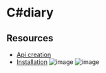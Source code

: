 # C#diary

## Resources
- [Api creation](https://youtu.be/BfuOUso-W_M?si=WWy2eqvf3CbnjquF)
- [Installation](https://youtu.be/REG-p_eFNIw?si=fTo0h_H6EF_f0gXU)
  ![image](https://github.com/user-attachments/assets/7a145407-89f3-44e4-916b-0101e52f6778)
  ![image](https://github.com/user-attachments/assets/7ff05d55-7ccc-4734-8754-4f2668a9f7c6)

